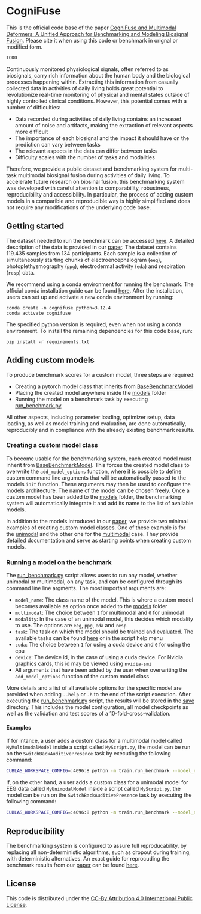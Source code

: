 # CogniFuse

This is the official code base of the paper [CogniFuse and Multimodal Deformers: A Unified Approach for Benchmarking and Modeling Biosignal Fusion](). Please cite it when using this code or benchmark in orignal or modified form. 
```
TODO
```

Continuously monitored physiological signals, often referred to as biosignals, carry rich information about the human body and the biological processes happening within. Extracting this information from casually collected data in activities of daily living holds great potential to revolutionize real-time monitoring of physical and mental states outside of highly controlled clinical conditions. However, this potential comes with a number of difficulties: 
- Data recorded during activities of daily living contains an increased amount of noise and artifacts, making the extraction of relevant aspects more difficult
- The importance of each biosignal and the impact it should have on the prediction can vary between tasks
- The relevant aspects in the data can differ between tasks
- Difficulty scales with the number of tasks and modalities

Therefore, we provide a public dataset and benchmarking system for multi-task multimodal biosignal fusion during activities of daily living. To accelerate future research on biosinal fusion, this benchmarking system was developed with careful attention to comparability, robustness, reproducibility and accessibility. In particular, the process of adding custom models in a comparible and reproducible way is highly simplified and does not require any modifications of the underlying code base.

## Getting started 

The dataset needed to run the benchmark can be accessed [here](). A detailed description of the data is provided in our [paper](). The dataset contains 119.435 samples from 134 participants. Each sample is a collection of simultaneously starting chunks of electroencephalogram (`eeg`), photoplethysmography (`ppg`), electrodermal activity (`eda`) and respiration (`resp`) data.  

We recommend using a conda environment for running the benchmark. The official conda installation guide can be found [here](https://docs.conda.io/projects/conda/en/latest/user-guide/install/index.html). After the installation, users can set up and activate a new conda environment by running:

```
conda create -n cognifuse python=3.12.4
conda activate cognifuse
```

The specified python version is required, even when not using a conda environment. To install the remaining dependencies for this code base, run:

```
pip install -r requirements.txt
```

## Adding custom models
To produce benchmark scores for a custom model, three steps are required:
- Creating a pytorch model class that inherits from [BaseBenchmarkModel](utils/model_util.py)
- Placing the created model anywhere inside the [models](models) folder
- Running the model on a benchmark task by executing [run_benchmark.py](train/train_cross_validation.py) 

All other aspects, including parameter loading, optimizer setup, data loading, as well as model training and evaluation, are done automatically, reproducibly and in compliance with the already existing benchmark results.

### Creating a custom model class
To become usable for the benchmarking system, each created model must inherit from [BaseBenchmarkModel](utils/model_util.py). This forces the created model class to overwrite the `add_model_options` function, where it is possible to define custom command line arguments that will be automatically passed to the models `init` function. These arguments may then be used to configure the models architecture. The name of the model can be chosen freely. Once a custom model has been added to the [models](models) folder, the benchmarking system will automatically integrate it and add its name to the list of available models. 

In addition to the models introduced in our [paper](), we provide two minimal examples of creating custom model classes. One of these example is for the [unimodal](models/dummies/UnimodalDummy.py) and the other one for the [multimodal](models/dummies/MultimodalDummy.py) case. They provide detailed documentation and serve as starting points when creating custom models. 

### Running a model on the benchmark
The [run_benchmark.py](train/train_cross_validation.py) script allows users to run any model, whether unimodal or multimodal, on any task, and can be configured through its command line line argments. The most important arguments are:
- `model_name`: The class name of the model. This is where a custom model becomes available as option once added to the [models](models) folder
- `multimodal`: The choice between `1` for multimodal and `0` for unimodal
- `modality`: In the case of an unimodal model, this decides which modality to use. The options are `eeg`, `ppg`, `eda` and `resp`
- `task`: The task on which the model should be trained and evaluated. The available tasks can be found [here](utils/tasks.py) or in the script help menu 
- `cuda`: The choice between `1` for using a cuda device and `0` for using the cpu
- `device`: The device id, in the case of using a cuda device. For Nvidia graphics cards, this id may be viewed using `nvidia-smi`
- All arguments that have been added by the user when overwriting the `add_model_options` function of the custom model class

More details and a list of all available options for the specific model are provided when adding `--help` or `-h` to the end of the script execution. After executing the [run_benchmark.py](train/train_cross_validation.py) script, the results will be stored in the [save](save) directory. This includes the model configuration, all model checkpoints as well as the validation and test scores of a 10-fold-cross-validation.

#### Examples
If for intance, a user adds a custom class for a multimodal model called `MyMultimodalModel` inside a script called `MyScript.py`, the model can be run on the `SwitchBackAuditivePresence` task by executing the following command:

```bash
CUBLAS_WORKSPACE_CONFIG=:4096:8 python -m train.run_benchmark --model_name MyScript.MyMultimodalModel --multimodal 1 --task SwitchBackAuditivePresence --cuda 1 --device 0
```

If, on the other hand, a user adds a custom class for a unimodal model for EEG data called `MyUnimodalModel` inside a script called `MyScript.py`, the model can be run on the `SwitchBackAuditivePresence` task by executing the following command:

```bash
CUBLAS_WORKSPACE_CONFIG=:4096:8 python -m train.run_benchmark --model_name MyScript.MyUnimodalModel --multimodal 0 --modality eeg --task SwitchBackAuditivePresence --cuda 1 --device 0
```

## Reproducibility
The benchmarking system is configured to assure full reproducability, by replacing all non-deterministic algorithms, such as dropout during training, with deterministic alternatives. An exact guide for reprocuding the benchmark results from our [paper]() can be found [here](save/README.md). 

## License
This code is distributed under the [CC-By Attribution 4.0 International Public License](LICENSE).

